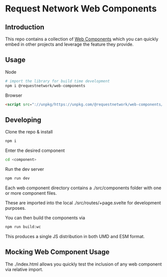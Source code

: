 # Request Network Web Components

## Introduction

This repo contains a collection of [Web Components](https://opensource.com/article/21/7/web-components) which you can quickly embed in other projects and leverage the feature they provide.

## Usage

Node
```bash
# import the library for build time development
npm i @requestnetwork/web-components
```

Browser
```html
<script src="://unpkg/https://unpkg.com/@requestnetwork/web-components/<web-component>/dist/main.umd.js"></script>
```

## Developing

Clone the repo & install
```bash
npm i
```

Enter the desired component
```bash
cd <component>
```

Run the dev server
```bash
npm run dev
```

Each web component directory contains a ./src/components folder with one or more component files.

These are imported into the local ./src/routes/+page.svelte for development purposes.

You can then build the components via
```bash
npm run build:wc
```

This produces a single JS distribution in both UMD and ESM format.

## Mocking Web Component Usage
The ./index.html allows you quickly test the inclusion of any web component via relative import.

